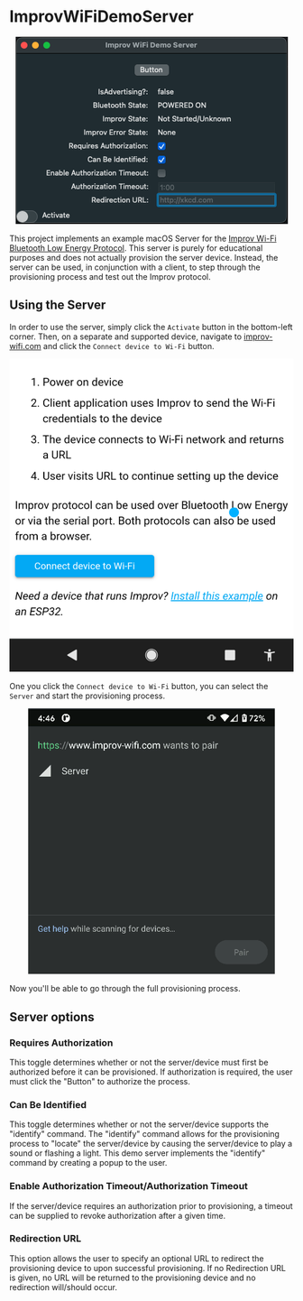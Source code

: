 # ImprovWiFiDemoServer

<p align="center">
  <img alt="Screenshot" src="https://github.com/ryaneverett33/ImprovWifiDemoServer/raw/main/images/screenshot.png" title="Screenshot">
</p>

This project implements an example macOS Server for the [Improv Wi-Fi](https://www.improv-wifi.com/) [Bluetooth Low Energy Protocol](https://www.improv-wifi.com/ble/). This server is purely for educational purposes and does not actually provision the server device. Instead, the server can be used, in conjunction with a client, to step through the provisioning process and test out the Improv protocol.

## Using the Server

In order to use the server, simply click the `Activate` button in the bottom-left corner. Then, on a separate and supported device, navigate to [improv-wifi.com](https://www.improv-wifi.com/) and click the `Connect device to Wi-Fi` button. 

<p align="center">
  <img alt="Connect device to Wi-Fi" src="https://github.com/ryaneverett33/ImprovWifiDemoServer/raw/main/images/provisioning-connect-to-wifi.png" title="Connect device to Wi-Fi">
</p>

One you click the `Connect device to Wi-Fi` button, you can select the `Server` and start the provisioning process.

<p align="center">
  <img alt="Select Device to Pair" src="https://github.com/ryaneverett33/ImprovWifiDemoServer/raw/main/images/provisioning-select-server.png" title="Select Device to Pair">
</p>

Now you'll be able to go through the full provisioning process.

## Server options

### Requires Authorization

This toggle determines whether or not the server/device must first be authorized before it can be provisioned. If authorization is required, the user must click the "Button" to authorize the process.

### Can Be Identified

This toggle determines whether or not the server/device supports the "identify" command. The "identify" command allows for the provisioning process to "locate" the server/device by causing the server/device to play a sound or flashing a light. This demo server implements the "identify" command by creating a popup to the user.

### Enable Authorization Timeout/Authorization Timeout

If the server/device requires an authorization prior to provisioning, a timeout can be supplied to revoke authorization after a given time.

### Redirection URL

This option allows the user to specify an optional URL to redirect the provisioning device to upon successful provisioning. If no Redirection URL is given, no URL will be returned to the provisioning device and no redirection will/should occur.
